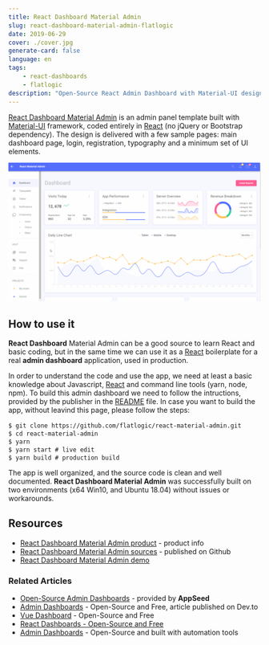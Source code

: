 ```yaml
---
title: React Dashboard Material Admin
slug: react-dashboard-material-admin-flatlogic
date: 2019-06-29
cover: ./cover.jpg
generate-card: false
language: en
tags:
    - react-dashboards
    - flatlogic
description: "Open-Source React Admin Dashboard with Material-UI design coded by FlatLogic company. Released under the MIT license."
---
```


[React Dashboard Material Admin](https://flatlogic.com/admin-dashboards/react-material-admin) is an admin panel template built 
with [Material-UI](https://material-ui.com/) framework, coded entirely in [React](https://reactjs.org/) 
(no jQuery or Bootstrap dependency). 
The design is delivered with a few sample pages: main dashboard page, login, registration, typography and a minimum set of UI elements. 

![React Dashboard Material Admin - Gif animated intro.](https://raw.githubusercontent.com/app-generator/static/master/admin-dashboards/react-dashboard-material-admin-flatlogic-intro.gif)

## How to use it

**React Dashboard** Material Admin can be a good source to learn React and basic coding, but in the same time we can use it as 
a [React](https://reactjs.org/) boilerplate for a real **admin dashboard** application, used in production. 

In order to understand the code and use the app, we need at least a basic knowledge about Javascript, [React](https://reactjs.org/) 
and command line tools (yarn, node, npm). 
To build this admin dashboard we need to follow the intructions, provided by the publisher in the [README](https://github.com/flatlogic/react-material-admin/blob/master/README.md) file. In case you want to build the app, without leavind this page, please follow the steps:

```
$ git clone https://github.com/flatlogic/react-material-admin.git
$ cd react-material-admin 
$ yarn 
$ yarn start # live edit
$ yarn build # production build
```

The app is well organized, and the source code is clean and well documented. 
**React Dashboard Material Admin** was successfully built on two environments (x64 Win10, and Ubuntu 18.04) without issues or workarounds. 

## Resources

- [React Dashboard Material Admin product](https://flatlogic.com/admin-dashboards/react-material-admin) - product info
- [React Dashboard Material Admin sources](https://github.com/flatlogic/react-material-admin) - published on Github
- [React Dashboard Material Admin demo](https://flatlogic.com/admin-dashboards/react-material-admin/demo) 

### Related Articles

- [Open-Source Admin Dashboards](https://appseed.us/admin-dashboards/open-source) - provided by **AppSeed**
- [Admin Dashboards](https://dev.to/sm0ke/admin-dashboards-open-source-and-free-4aep) - Open-Source and Free, article published on Dev.to
- [Vue Dashboard](https://dev.to/sm0ke/vue-dashboard-open-source-apps-1gd1) - Open-Source and Free
- [React Dashboards - Open-Source and Free](https://dev.to/sm0ke/react-dashboards-open-source-apps-1c7j)
- [Admin Dashboards](https://blog.appseed.us/admin-dashboards-open-source-built-with-automation-tools/) - Open-Source and built with automation tools
